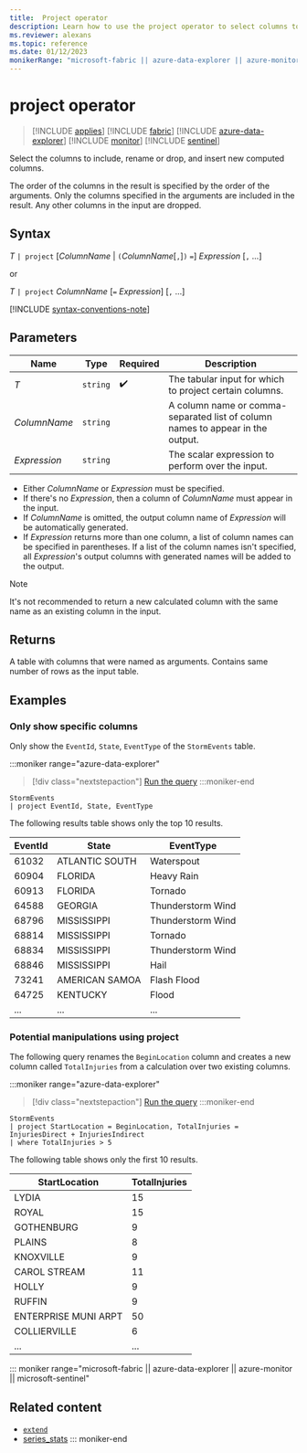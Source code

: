 ```yaml
---
title:  Project operator
description: Learn how to use the project operator to select columns to include, rename or drop, and to insert new computed columns in the output table.
ms.reviewer: alexans
ms.topic: reference
ms.date: 01/12/2023
monikerRange: "microsoft-fabric || azure-data-explorer || azure-monitor || microsoft-sentinel "
---
```

# project operator

> [!INCLUDE [applies](../includes/applies-to-version/applies.md)] [!INCLUDE [fabric](../includes/applies-to-version/fabric.md)] [!INCLUDE [azure-data-explorer](../includes/applies-to-version/azure-data-explorer.md)] [!INCLUDE [monitor](../includes/applies-to-version/monitor.md)] [!INCLUDE [sentinel](../includes/applies-to-version/sentinel.md)] 


Select the columns to include, rename or drop, and insert new computed columns.

The order of the columns in the result is specified by the order of the arguments. Only the columns specified in the arguments are included in the result. Any other columns in the input are dropped.

## Syntax

*T* `| project` [*ColumnName* | `(`*ColumnName*[`,`]`)` `=`] *Expression* [`,` ...]

or

*T* `| project` *ColumnName* [`=` *Expression*] [`,` ...]

[!INCLUDE [syntax-conventions-note](../includes/syntax-conventions-note.md)]

## Parameters

| Name | Type | Required | Description |
| -- | -- | -- | -- |
| *T* | `string` |  :heavy_check_mark: | The tabular input for which to project certain columns. |
| *ColumnName* | `string` | | A column name or comma-separated list of column names to appear in the output. |
| *Expression* | `string` | | The scalar expression to perform over the input. |

* Either *ColumnName* or *Expression* must be specified.
* If there's no *Expression*, then a column of *ColumnName* must appear in the input.
* If *ColumnName* is omitted, the output column name of *Expression* will be automatically generated.
* If *Expression* returns more than one column, a list of column names can be specified in parentheses. If a list of the column names isn't specified, all *Expression*'s output columns with generated names will be added to the output.

> [!NOTE]
> It's not recommended to return a new calculated column with the same name as an existing column in the input.

## Returns

A table with columns that were named as arguments. Contains same number of rows as the input table.

## Examples

### Only show specific columns

Only show the `EventId`, `State`, `EventType` of the `StormEvents` table.

:::moniker range="azure-data-explorer"
> [!div class="nextstepaction"]
> <a href="https://dataexplorer.azure.com/clusters/help/databases/Samples?query=H4sIAAAAAAAAAwsuyS/KdS1LzSsp5qpRKCjKz0pNLlEAC3im6CgElySWpOpA+CGVBakAzXMiTy8AAAA=" target="_blank">Run the query</a>
:::moniker-end

```kusto
StormEvents
| project EventId, State, EventType
```

The following results table shows only the top 10 results.

|EventId|State|EventType|
|--|--|--|
|61032| ATLANTIC SOUTH| Waterspout|
|60904| FLORIDA| Heavy Rain|
|60913| FLORIDA| Tornado|
|64588| GEORGIA| Thunderstorm Wind|
|68796| MISSISSIPPI| Thunderstorm Wind|
|68814| MISSISSIPPI| Tornado|
|68834| MISSISSIPPI| Thunderstorm Wind|
|68846| MISSISSIPPI| Hail|
|73241| AMERICAN SAMOA| Flash Flood|
|64725| KENTUCKY| Flood|
|...|...|...|

### Potential manipulations using project

The following query renames the `BeginLocation` column and creates a new column called `TotalInjuries` from a calculation over two existing columns.

:::moniker range="azure-data-explorer"
> [!div class="nextstepaction"]
> <a href="https://dataexplorer.azure.com/clusters/help/databases/Samples?query=H4sIAAAAAAAAAwvJL0nM8czLKi3KTC1WsFWAMV0yi1KTSxS04QKeeSlgIQBwTr1bMQAAAA==" target="_blank">Run the query</a>
:::moniker-end

```kusto
StormEvents
| project StartLocation = BeginLocation, TotalInjuries = InjuriesDirect + InjuriesIndirect
| where TotalInjuries > 5
```

The following table shows only the first 10 results.

|StartLocation| TotalInjuries|
|--|--|
|LYDIA| 15|
|ROYAL| 15|
|GOTHENBURG| 9|
|PLAINS| 8|
|KNOXVILLE| 9|
|CAROL STREAM| 11|
|HOLLY| 9|
|RUFFIN| 9|
|ENTERPRISE MUNI ARPT| 50|
|COLLIERVILLE| 6|
|...|...|

::: moniker range="microsoft-fabric || azure-data-explorer || azure-monitor || microsoft-sentinel"
## Related content

* [`extend`](extend-operator.md)
* [series_stats](series-stats-function.md)
::: moniker-end